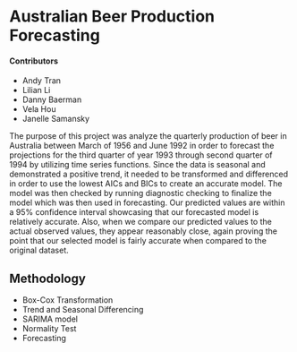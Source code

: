 # Australian Beer Production Forecasting

#### Contributors
- Andy Tran
- Lilian Li
- Danny Baerman
- Vela Hou
- Janelle Samansky

The purpose of this project was analyze the quarterly production of beer in Australia between March of 1956 and June 1992 in order to forecast the projections for the third quarter of year 1993 through second quarter of 1994 by utilizing time series functions.  Since the data is seasonal and demonstrated a positive trend, it needed to be transformed and differenced in order to use the lowest AICs and BICs to create an accurate model.  The model was then checked by running diagnostic checking to finalize the model which was then used in forecasting. Our predicted values are within a 95% confidence interval showcasing that our forecasted model is relatively accurate.  Also, when we compare our predicted values to the actual observed values, they appear reasonably close, again proving the point that our selected model is fairly accurate when compared to the original dataset.  


## Methodology
- Box-Cox Transformation
- Trend and Seasonal Differencing
- SARIMA model
- Normality Test
- Forecasting


